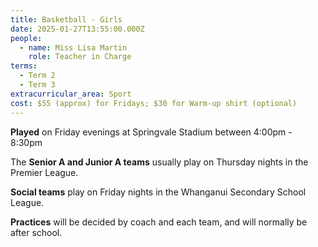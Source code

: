 ```yaml
---
title: Basketball - Girls
date: 2025-01-27T13:55:00.000Z
people:
  - name: Miss Lisa Martin
    role: Teacher in Charge
terms:
  - Term 2
  - Term 3
extracurricular_area: Sport
cost: $55 (approx) for Fridays; $30 for Warm-up shirt (optional)
---
```

**Played** on Friday evenings at Springvale Stadium between 4:00pm - 8:30pm

The **Senior A and Junior A teams** usually play on Thursday nights in the Premier League.

**Social teams** play on Friday nights in the Whanganui Secondary School League.

**Practices** will be decided by coach and each team, and will normally be after school.
